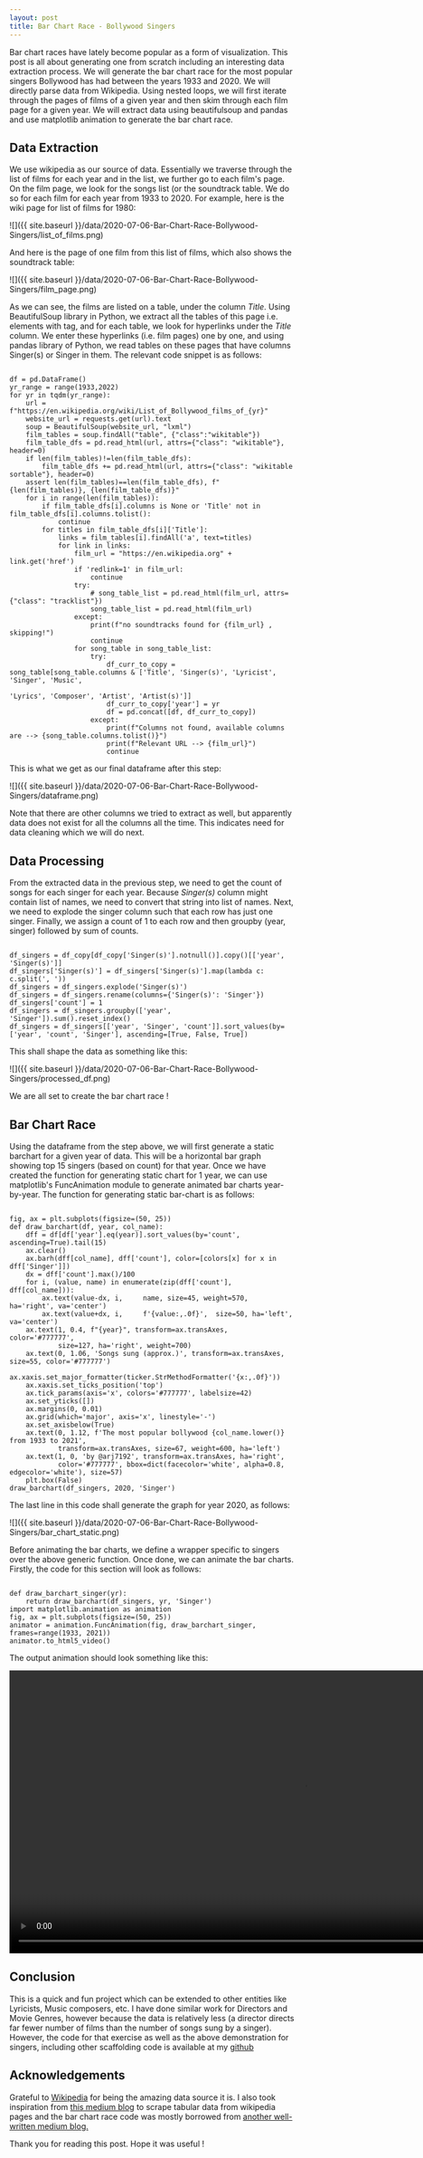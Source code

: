 ```yaml
---
layout: post
title: Bar Chart Race - Bollywood Singers
---
```


Bar chart races have lately become popular as a form of visualization. This post is all about
generating one from scratch including an interesting data extraction process. We 
will generate the bar chart race for the most popular singers Bollywood has had between the years 1933 
and 2020. We will directly parse data from Wikipedia. Using nested loops, we will first iterate 
through the pages of films of a given year and then skim through each film page for a given year. We 
will extract data using beautifulsoup and pandas and use matplotlib animation to generate the bar chart 
race.

## Data Extraction

We use wikipedia as our source of data. Essentially we traverse through the list of films for each year 
and in the list, we further go to each film's page. On the film page, we look for the songs list (or the
soundtrack table. We do so for each film for each year from 1933 to 2020. For example, here is the wiki 
page for list of films for 1980:

![]({{ site.baseurl }}/data/2020-07-06-Bar-Chart-Race-Bollywood-Singers/list_of_films.png)

And here is the page of one film from this list of films, which also shows the soundtrack table:

![]({{ site.baseurl }}/data/2020-07-06-Bar-Chart-Race-Bollywood-Singers/film_page.png)

As we can see, the films are listed on a table, under the column _Title_. Using BeautifulSoup library in 
Python, we extract all the tables of this page i.e. elements with <table> tag, and for each table, we 
look for hyperlinks under the _Title_ column. We enter these hyperlinks (i.e. film pages) one by one, 
and using pandas library of Python, we read tables on these pages that have columns Singer(s) or Singer 
in them. The relevant code snippet is as follows:
 
<pre><code class="python">
df = pd.DataFrame()
yr_range = range(1933,2022)
for yr in tqdm(yr_range):
    url = f"https://en.wikipedia.org/wiki/List_of_Bollywood_films_of_{yr}"
    website_url = requests.get(url).text
    soup = BeautifulSoup(website_url, "lxml")
    film_tables = soup.findAll("table", {"class":"wikitable"})
    film_table_dfs = pd.read_html(url, attrs={"class": "wikitable"}, header=0)
    if len(film_tables)!=len(film_table_dfs):
        film_table_dfs += pd.read_html(url, attrs={"class": "wikitable sortable"}, header=0)
    assert len(film_tables)==len(film_table_dfs), f"{len(film_tables)}, {len(film_table_dfs)}"
    for i in range(len(film_tables)):
        if film_table_dfs[i].columns is None or 'Title' not in film_table_dfs[i].columns.tolist():
            continue
        for titles in film_table_dfs[i]['Title']:
            links = film_tables[i].findAll('a', text=titles)
            for link in links:
                film_url = "https://en.wikipedia.org" + link.get('href')
                if 'redlink=1' in film_url:
                    continue
                try:
                    # song_table_list = pd.read_html(film_url, attrs={"class": "tracklist"})
                    song_table_list = pd.read_html(film_url)
                except:
                    print(f"no soundtracks found for {film_url} , skipping!")
                    continue
                for song_table in song_table_list:
                    try:
                        df_curr_to_copy = song_table[song_table.columns & ['Title', 'Singer(s)', 'Lyricist', 'Singer', 'Music',
                                                                          'Lyrics', 'Composer', 'Artist', 'Artist(s)']]
                        df_curr_to_copy['year'] = yr
                        df = pd.concat([df, df_curr_to_copy])
                    except:
                        print(f"Columns not found, available columns are --> {song_table.columns.tolist()}")
                        print(f"Relevant URL --> {film_url}")
                        continue
</code></pre>

This is what we get as our final dataframe after this step:

![]({{ site.baseurl }}/data/2020-07-06-Bar-Chart-Race-Bollywood-Singers/dataframe.png)

Note that there are other columns we tried to extract as well, but apparently data does not exist for 
all the columns all the time. This indicates need for data cleaning which we will do next.

 
## Data Processing

From the extracted data in the previous step, we need to get the count of songs for each singer for each 
year. Because _Singer(s)_ column might contain list of names, we need to convert that string into list 
of names. Next, we need to explode the singer column such that each row has just one singer. Finally, we
assign a count of 1 to each row and then groupby (year, singer) followed by sum of counts.

<pre><code class="python">
df_singers = df_copy[df_copy['Singer(s)'].notnull()].copy()[['year', 'Singer(s)']]
df_singers['Singer(s)'] = df_singers['Singer(s)'].map(lambda c: c.split(', '))
df_singers = df_singers.explode('Singer(s)')
df_singers = df_singers.rename(columns={'Singer(s)': 'Singer'})
df_singers['count'] = 1
df_singers = df_singers.groupby(['year', 'Singer']).sum().reset_index()
df_singers = df_singers[['year', 'Singer', 'count']].sort_values(by=['year', 'count', 'Singer'], ascending=[True, False, True])
</code></pre>

This shall shape the data as something like this:

![]({{ site.baseurl }}/data/2020-07-06-Bar-Chart-Race-Bollywood-Singers/processed_df.png)

We are all set to create the bar chart race !

## Bar Chart Race 

Using the dataframe from the step above, we will first generate a static barchart for a given year of
data. This will be a horizontal bar graph showing top 15 singers (based on count) for that year. Once
we have created the function for generating static chart for 1 year, we can use matplotlib's FuncAnimation
module to generate animated bar charts year-by-year. The function for generating static bar-chart is as follows:

<pre><code class="python">
fig, ax = plt.subplots(figsize=(50, 25))
def draw_barchart(df, year, col_name):
    dff = df[df['year'].eq(year)].sort_values(by='count', ascending=True).tail(15)
    ax.clear()
    ax.barh(dff[col_name], dff['count'], color=[colors[x] for x in dff['Singer']])
    dx = dff['count'].max()/100
    for i, (value, name) in enumerate(zip(dff['count'], dff[col_name])):
        ax.text(value-dx, i,     name, size=45, weight=570, ha='right', va='center')
        ax.text(value+dx, i,     f'{value:,.0f}',  size=50, ha='left',  va='center')
    ax.text(1, 0.4, f"{year}", transform=ax.transAxes, color='#777777', 
            size=127, ha='right', weight=700)
    ax.text(0, 1.06, 'Songs sung (approx.)', transform=ax.transAxes, size=55, color='#777777')
    ax.xaxis.set_major_formatter(ticker.StrMethodFormatter('{x:,.0f}'))
    ax.xaxis.set_ticks_position('top')
    ax.tick_params(axis='x', colors='#777777', labelsize=42)
    ax.set_yticks([])
    ax.margins(0, 0.01)
    ax.grid(which='major', axis='x', linestyle='-')
    ax.set_axisbelow(True)
    ax.text(0, 1.12, f'The most popular bollywood {col_name.lower()} from 1933 to 2021',
            transform=ax.transAxes, size=67, weight=600, ha='left')
    ax.text(1, 0, 'by @arj7192', transform=ax.transAxes, ha='right',
            color='#777777', bbox=dict(facecolor='white', alpha=0.8, edgecolor='white'), size=57)
    plt.box(False)
draw_barchart(df_singers, 2020, 'Singer')
</code></pre>

The last line in this code shall generate the graph for year 2020, as follows:

![]({{ site.baseurl }}/data/2020-07-06-Bar-Chart-Race-Bollywood-Singers/bar_chart_static.png)

Before animating the bar charts, we define a wrapper specific to singers over the above generic function. 
Once done, we can animate the bar charts. Firstly, the code for this section will look as follows:

<pre><code class="python">
def draw_barchart_singer(yr):
    return draw_barchart(df_singers, yr, 'Singer')
import matplotlib.animation as animation
fig, ax = plt.subplots(figsize=(50, 25))
animator = animation.FuncAnimation(fig, draw_barchart_singer, frames=range(1933, 2021))
animator.to_html5_video()
</code></pre>
 
The output animation should look something like this:
 
 <video width="1040" height="500" autoplay loop>
  <source src="{{ site.baseurl }}/data/2020-07-06-Bar-Chart-Race-Bollywood-Singers/top_bollywood_singers_race.mp4" type="video/mp4">
Your browser does not support the video tag.
</video> 

## Conclusion

This is a quick and fun project which can be extended to other entities like Lyricists, Music composers, 
etc. I have done similar work for Directors and Movie Genres, however because the data is relatively less
(a director directs far fewer number of films than the number of songs sung by a singer). However, the code
for that exercise as well as the above demonstration for singers, including other scaffolding code is 
available at my [github](https://github.com/arj7192/bollywood_singers_bar_chart_race)

## Acknowledgements

Grateful to [Wikipedia](https://en.wikipedia.org/) for being the amazing data source it is. I also took
inspiration from [this medium blog](https://medium.com/analytics-vidhya/web-scraping-wiki-tables-using-beautifulsoup-and-python-6b9ea26d8722)
 to scrape tabular data from wikipedia pages and the bar chart race code was mostly borrowed from 
 [another well-written medium blog.](https://towardsdatascience.com/bar-chart-race-in-python-with-matplotlib-8e687a5c8a41)


Thank you for reading this post. Hope it was useful !